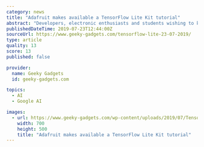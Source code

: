 ```yaml
---
category: news
title: "Adafruit makes available a TensorFlow Lite Kit tutorial"
abstract: "Developers, electronic enthusiasts and students wishing to know more about machine learning may be interested in a new tutorial published to the Adafruit learning resource this week direct from Lady Ada. Explaining how to get up to speed with your ..."
publishedDateTime: 2019-07-23T12:44:00Z
sourceUrl: https://www.geeky-gadgets.com/tensorflow-lite-23-07-2019/
type: article
quality: 13
score: 13
published: false

provider:
  name: Geeky Gadgets
  id: geeky-gadgets.com

topics:
  - AI
  - Google AI

images:
  - url: https://www.geeky-gadgets.com/wp-content/uploads/2019/07/TensorFlow-Lite.jpg
    width: 700
    height: 500
    title: "Adafruit makes available a TensorFlow Lite Kit tutorial"
---
```

